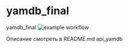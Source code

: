 # yamdb_final
yamdb_final
![example workflow](https://github.com/Ampolirosinvest/yamdb_final/actions/workflows/yamdb_workflow.yml/badge.svg)

Описание смотреть в README.md api_yamdb
